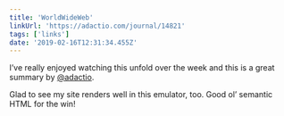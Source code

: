 ```yaml
---
title: 'WorldWideWeb'
linkUrl: 'https://adactio.com/journal/14821'
tags: ['links'] 
date: '2019-02-16T12:31:34.455Z'
---
```

I’ve really enjoyed watching this unfold over the week and this is a great summary by [@adactio](//twitter.com/adactio).

Glad to see my site renders well in this emulator, too. Good ol’ semantic HTML for the win!  